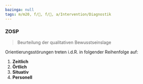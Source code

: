```yaml
---
bazinga: null
tags: m/m20, f/💭, f/🧠, a/Intervention/Diagnostik
---
```

### ZOSP
> Beurteilung der qualitativen Bewusstseinslage

Orientierungsstörungen treten i.d.R. in folgender Reihenfolge auf:
1. **Zeitlich**
2. **Örtlich**
3. **Situativ**
4. **Personell**